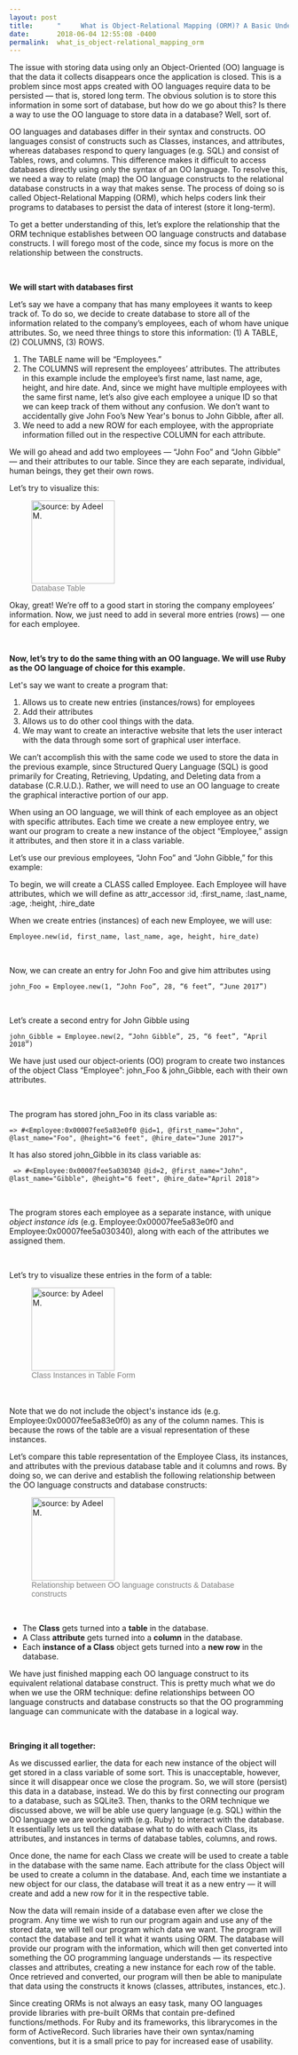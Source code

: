 ```yaml
---
layout: post
title:      "     What is Object-Relational Mapping (ORM)? A Basic Understanding"
date:       2018-06-04 12:55:08 -0400
permalink:  what_is_object-relational_mapping_orm
---
```




The issue with storing data using only an Object-Oriented (OO) language is that the data it collects disappears once the application is closed. This is a problem since most apps created with OO languages require data to be persisted — that is, stored long term. The obvious solution is to store this information in some sort of database, but how do we go about this? Is there a way to use the OO language to store data in a database? Well, sort of.

OO languages and databases differ in their syntax and constructs. OO languages consist of constructs such as Classes, instances, and attributes, whereas databases respond to query languages (e.g. SQL) and consist of Tables, rows, and columns. This difference makes it difficult to access databases directly using only the syntax of an OO language. To resolve this, we need a way to relate (map) the OO language constructs to the relational database constructs in a way that makes sense. The process of doing so is called Object-Relational Mapping (ORM), which helps coders link their programs to databases to persist the data of interest (store it long-term).

To get a better understanding of this, let’s explore the relationship that the ORM technique establishes between OO language constructs and database constructs. I will forego most of the code, since my focus is more on the relationship between the constructs.

<br>


**We will start with databases first**

Let’s say we have a company that has many employees it wants to keep track of. To do so, we decide to create database to store all of the information related to the company’s employees, each of whom have unique attributes. So, we need three things to store this information: (1) A TABLE, (2) COLUMNS, (3) ROWS.

1.	The TABLE name will be “Employees.”
2.	The COLUMNS will represent the employees’ attributes. The attributes in this example include the employee’s first name, last name, age, height, and hire date. And, since we might have multiple employees with the same first name, let’s also give each employee a unique ID so that we can keep track of them without any confusion. We don’t want to accidentally give John Foo’s New Year's bonus to John Gibble, after all.
3.	We need to add a new ROW for each employee, with the appropriate information filled out in the respective COLUMN for each attribute.


We will go ahead and add two employees — “John Foo” and “John Gibble” — and their attributes to our table. Since they are each separate, individual, human beings, they get their own rows.

Let’s try to visualize this:


<figure>
<img id="database_table" src="https://i.imgur.com/62dMHlG.png" title="source: by Adeel M." style="height:150px" />
<figcaption style="font-family: arial; font-size:14px; color:gray;">Database Table</figcaption>
</figure>



Okay, great! We’re off to a good start in storing the company employees’ information. Now, we just need to add in several more entries (rows) — one for each employee.

<br>

**Now, let’s try to do the same thing with an OO language.
We will use Ruby as the OO language of choice for this example.**

Let's say we want to create a program that:

1.	Allows us to create new entries (instances/rows) for employees
2.	Add their attributes
3.	Allows us to do other cool things with the data. 
4.	We may want to create an interactive website that lets the user interact with the data through some sort of graphical user interface.

We can’t accomplish this with the same code we used to store the data in the previous example, since Structured Query Language (SQL) is good primarily for Creating, Retrieving, Updating, and Deleting data from a database (C.R.U.D.). Rather, we will need to use an OO language to create the graphical interactive portion of our app.

When using an OO language, we will think of each employee as an object with specific attributes. Each time we create a new employee entry, we want our program to create a new instance of the object “Employee,” assign it attributes, and then store it in a class variable.


Let’s use our previous employees, “John Foo” and “John Gibble,” for this example:

To begin, we will create a CLASS called Employee.
Each Employee will have attributes, which we will define as attr_accessor :id,  :first_name,  :last_name,  :age,  :height,  :hire_date


When we create entries (instances) of each new Employee, we will use:
```
Employee.new(id, first_name, last_name, age, height, hire_date)
```

<br>

Now, we can create an entry for John Foo and give him attributes using
```
john_Foo = Employee.new(1, “John Foo”, 28, “6 feet”, “June 2017”)
```

<br>

Let’s create a second entry for John Gibble using
```
john_Gibble = Employee.new(2, “John Gibble”, 25, “6 feet”, “April 2018”)
```


We have just used our object-orients (OO) program to create two instances of the object Class “Employee”: john_Foo & john_Gibble, each with their own attributes.

<br>

The program has stored john_Foo in its class variable as:
```
=> #<Employee:0x00007fee5a83e0f0 @id=1, @first_name="John", @last_name="Foo", @height="6 feet", @hire_date="June 2017"> 
```

 
It has also stored john_Gibble in its class variable as:
```
 => #<Employee:0x00007fee5a030340 @id=2, @first_name="John", @last_name="Gibble", @height="6 feet", @hire_date="April 2018">
```

<br>

The program stores each employee as a separate instance, with unique *object instance ids* (e.g.  Employee:0x00007fee5a83e0f0 and Employee:0x00007fee5a030340), along with each of the attributes we assigned them.

<br>

Let’s try to visualize these entries in the form of a table:


<figure>
<img id="database_table" src="https://i.imgur.com/JQ5F9vG.png" title="source: by Adeel M." style="height:150px" />
<figcaption style="font-family: arial; font-size:14px; color:gray;">Class Instances in Table Form</figcaption>
</figure>

<br>
<br> 
Note that we do not include the object's instance ids (e.g. Employee:0x00007fee5a83e0f0) as any of the column names. This is because the rows of the table are a visual representation of these instances.


Let’s compare this table representation of the Employee Class, its instances, and attributes with the previous database table and it columns and rows. By doing so, we can derive and establish the following relationship between the OO language constructs and database constructs:

<figure>
<img id="database_table" src="https://i.imgur.com/DTthjie.png[/img" title="source: by Adeel M." style="height:150px" />
<figcaption style="font-family: arial; font-size:14px; color:gray;">Relationship between OO language constructs & Database constructs</figcaption>
</figure>

<br>

* The **Class** gets turned into a **table** in the database.
* A Class **attribute** gets turned into a **column** in the database.
* Each **instance of a Class** object gets turned into a **new row** in the database.

We have just finished mapping each OO language construct to its equivalent relational database construct. This is pretty much what we do when we use the ORM technique: define relationships between OO language constructs and database constructs so that the OO programming language can communicate with the database in a logical way.


<br>

**Bringing it all together:**

As we discussed earlier, the data for each new instance of the object will get stored in a class variable of some sort. This is unacceptable, however, since it will disappear once we close the program. So, we will store (persist) this data in a database, instead. We do this by first connecting our program to a database, such as SQLite3. Then, thanks to the ORM technique we discussed above, we will be able use query language (e.g. SQL) within the OO language we are working with (e.g. Ruby) to interact with the database. It essentially lets us tell the database what to do with each Class, its attributes, and instances in terms of database tables, columns, and rows.

Once done, the name for each Class we create will be used to create a table in the database with the same name. Each attribute for the class Object will be used to create a column in the database. And, each time we instantiate a new object for our class, the database will treat it as a new entry — it will create and add a new row for it in the respective table.

Now the data will remain inside of a database even after we close the program. Any time we wish to run our program again and use any of the stored data, we will tell our program which data we want. The program will contact the database and tell it what it wants using ORM. The database will provide our program with the information, which will then get converted into something the OO programming language understands — its respective classes and attributes, creating a new instance for each row of the table. Once retrieved and converted, our program will then be able to manipulate that data using the constructs it knows (classes, attributes, instances, etc.).

Since creating ORMs is not always an easy task, many OO languages provide libraries with pre-built ORMs that contain pre-defined functions/methods. For Ruby and its frameworks, this  librarycomes in the form of ActiveRecord. Such libraries have their own syntax/naming conventions, but it is a small price to pay for increased ease of usability.

